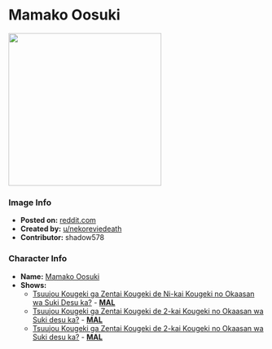 # Mamako Oosuki

<img src="https://raw.githubusercontent.com/shadow578/Project-Padoru/master/Padoru/okasan-online-mamako.png" height="300">

### Image Info
* **Posted on:**     [reddit.com](https://www.reddit.com/r/Animemes/comments/cn438x/i_draw_padorumamako/)
* **Created by:**    [u/nekoreviedeath](https://github.com/shadow578/Project-Padoru/blob/master/table-of-contents/creators/unekoreviedeath.md)
* **Contributor:**   shadow578

### Character Info
* **Name:**   [Mamako Oosuki](https://myanimelist.net/character/152715)
* **Shows:**
  * [Tsuujou Kougeki ga Zentai Kougeki de Ni-kai Kougeki no Okaasan wa Suki Desu ka?](https://github.com/shadow578/Project-Padoru/blob/master/table-of-contents/shows/TsuujouKougekigaZentaiKougekideNikaiKougekinoOkaasanwaSukiDesuka.md) - [__MAL__](https://myanimelist.net/anime/38573/Tsuujou_Kougeki_ga_Zentai_Kougeki_de_Ni-kai_Kougeki_no_Okaasan_wa_Suki_Desu_ka)
  * [Tsuujou Kougeki ga Zentai Kougeki de 2-kai Kougeki no Okaasan wa Suki desu ka?](https://github.com/shadow578/Project-Padoru/blob/master/table-of-contents/shows/TsuujouKougekigaZentaiKougekide2kaiKougekinoOkaasanwaSukidesuka.md) - [__MAL__](https://myanimelist.net/manga/103578/Tsuujou_Kougeki_ga_Zentai_Kougeki_de_2-kai_Kougeki_no_Okaasan_wa_Suki_desu_ka)
  * [Tsuujou Kougeki ga Zentai Kougeki de 2-kai Kougeki no Okaasan wa Suki desu ka?](https://github.com/shadow578/Project-Padoru/blob/master/table-of-contents/shows/TsuujouKougekigaZentaiKougekide2kaiKougekinoOkaasanwaSukidesuka.md) - [__MAL__](https://myanimelist.net/manga/109849/Tsuujou_Kougeki_ga_Zentai_Kougeki_de_2-kai_Kougeki_no_Okaasan_wa_Suki_desu_ka)


